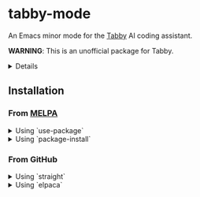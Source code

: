# tabby-mode

An Emacs minor mode for the [Tabby](https://tabby.tabbyml.com) AI coding assistant.

**WARNING**: This is an unofficial package for Tabby.
<details>
**NOTE**: This package is inteded for use without the `tabby-agent` protocol (that uses LSP).
</details>

## Installation

### From [MELPA](https://melpa.org)

<details><summary> Using `use-package`</summary>

```elisp
(use-package tabby-mode
  :ensure t
  :custom
  (tabby-api-url "http://localhost:8080"))
```

</details>

<details><summary> Using `package-install`</summary>
As `tabby-mode` is available on MELPA, simply run
`M-x package-install RET tabby-mode RET`.
</details>

### From GitHub

<details><summary> Using `straight` </summary>

```elisp
(use-package tabby-mode
  :straight (:host github :repo "ragnard/tabby-mode" :files ("dist" "*.el"))
  :custom
  (tabby-api-url "http://localhost:8080")
  :ensure t)
```

</details>

<details><summary> Using `elpaca` </summary>

```elisp
(use-package tabby-mode
  :elpaca (:host github :repo "ragnard/tabby-mode" :branch "main")
  :custom
  (tabby-api-url "http://localhost:8080")
  :ensure t)
```

<details>

## Configuration

Please ensure that you have a working installation of Tabby either locally or remotely.
If in doubt, please consult the [official documentation](https://tabby.tabbyml.com/docs/installation/).

Next please set the `tabby-api-url` to the listening address of the `tabby` server.
<details><summary>Local Example</summary>
If you are running `tabby` self-hosted with the default settings, you should set it to:

```elisp
(setq tabby-api-url "http://localhost:8080")
```

</details>

## Usage

Manually invoke `tabby-complete` (bound to `C-<tab>` by default)

**NOTE**: This is in contrast to `company`-based completion engines, that complete on idle.

## Contributing

Open an issue or a PR.

## License

This package is licensed under the permissive [FSF-endorsed](https://directory.fsf.org/wiki/License:Apache2.0) Apache-2.0 license.
